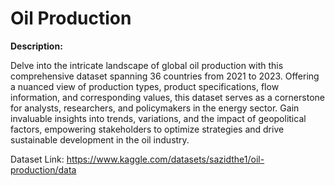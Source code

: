 # Oil Production

**Description:**

Delve into the intricate landscape of global oil production with this comprehensive dataset spanning 36 countries from 2021 to 2023. Offering a nuanced view of production types, product specifications, flow information, and corresponding values, this dataset serves as a cornerstone for analysts, researchers, and policymakers in the energy sector. Gain invaluable insights into trends, variations, and the impact of geopolitical factors, empowering stakeholders to optimize strategies and drive sustainable development in the oil industry.

Dataset Link: https://www.kaggle.com/datasets/sazidthe1/oil-production/data
